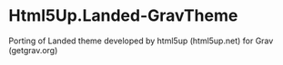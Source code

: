 # Html5Up.Landed-GravTheme

Porting of Landed theme developed by html5up (html5up.net) for Grav (getgrav.org)

